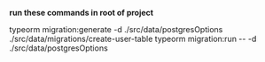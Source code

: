 **run these commands in root of project**

typeorm migration:generate -d ./src/data/postgresOptions ./src/data/migrations/create-user-table
typeorm migration:run -- -d ./src/data/postgresOptions
